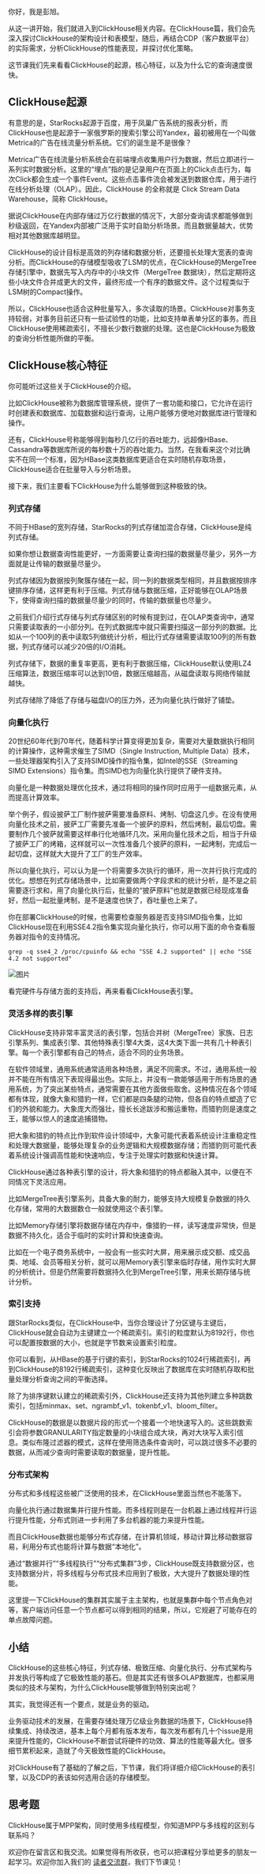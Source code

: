你好，我是彭旭。

从这一讲开始，我们就进入到ClickHouse相关内容。在ClickHouse篇，我们会先深入探讨ClickHouse的架构设计和表模型，随后，再结合CDP（客户数据平台）的实际需求，分析ClickHouse的性能表现，并探讨优化策略。

这节课我们先来看看ClickHouse的起源，核心特征，以及为什么它的查询速度很快。

## ClickHouse起源

有意思的是，StarRocks起源于百度，用于凤巢广告系统的报表分析，而ClickHouse也是起源于一家俄罗斯的搜索引擎公司Yandex，最初被用在一个叫做Metrica的广告在线流量分析系统。它们的诞生是不是很像？

Metrica广告在线流量分析系统会在前端埋点收集用户行为数据，然后立即进行一系列实时数据分析。这里的“埋点”指的是记录用户在页面上的Click点击行为，每次Click都会生成一个事件Event。这些点击事件流会被发送到数据仓库，用于进行在线分析处理（OLAP）。因此，ClickHouse 的全称就是 Click Stream Data Warehouse，简称 ClickHouse。

据说ClickHouse在内部存储过万亿行数据的情况下，大部分查询请求都能够做到秒级返回，在Yandex内部被广泛用于实时自助分析场景。而且数据量越大，优势相对其他数据库越明显。

ClickHouse的设计目标是高效的列存储和数据分析，还要擅长处理大宽表的查询分析。而ClickHouse的存储模型吸收了LSM的优点，在ClickHouse的MergeTree存储引擎中，数据先写入内存中的小块文件（MergeTree 数据块），然后定期将这些小块文件合并成更大的文件，最终形成一个有序的数据文件。这个过程类似于LSM树的Compact操作。

所以，ClickHouse也适合这种批量写入，多次读取的场景。ClickHouse对事务支持较弱，对事务目前还只有一些试验性的功能，比如支持单表单分区的事务。而且ClickHouse使用稀疏索引，不擅长少数行数据的处理。这也是ClickHouse为极致的查询分析性能所做的平衡。

## ClickHouse核心特征

你可能听过这些关于ClickHouse的介绍。

比如ClickHouse被称为数据库管理系统，提供了一套功能和接口，它允许在运行时创建表和数据库、加载数据和运行查询，让用户能够方便地对数据库进行管理和操作。

还有，ClickHouse号称能够得到每秒几亿行的吞吐能力，远超像HBase、Cassandra等数据库所说的每秒数十万的吞吐能力。当然，在我看来这个对比确实不在同一个标准，因为HBase这类数据库更适合在实时随机存取场景，ClickHouse适合在批量导入与分析场景。

接下来，我们主要看下ClickHouse为什么能够做到这种极致的快。

### 列式存储

不同于HBase的宽列存储，StarRocks的列式存储加混合存储，ClickHouse是纯列式存储。

如果你想让数据查询性能更好，一方面需要让查询扫描的数据量尽量少，另外一方面就是让传输的数据量尽量少。

列式存储因为数据按列聚簇存储在一起，同一列的数据类型相同，并且数据按排序键排序存储，这样更有利于压缩。列式存储与数据压缩，正好能够在OLAP场景下，使得查询扫描的数据量尽量少的同时，传输的数据量也尽量少。

之前我们介绍行式存储与列式存储区别的时候有提到过，在OLAP类查询中，通常只需要读取表的一小部分列。在列式数据库中就只需要扫描这一部分列的数据。比如从一个100列的表中读取5列做统计分析，相比行式存储需要读取100列的所有数据，列式存储可以减少20倍的I/O消耗。

列式存储下，数据的重复率更高，更有利于数据压缩，ClickHouse默认使用LZ4压缩算法，数据压缩率可以达到10倍，数据压缩越高，从磁盘读取与网络传输就越快。

列式存储除了降低了存储与磁盘I/O的压力外，还为向量化执行做好了铺垫。

### 向量化执行

20世纪60年代到70年代，随着科学计算变得更加复杂，需要对大量数据执行相同的计算操作，这种需求催生了SIMD（Single Instruction, Multiple Data）技术，一些处理器架构引入了支持SIMD操作的指令集，如Intel的SSE（Streaming SIMD Extensions）指令集。而SIMD也为向量化执行提供了硬件支持。

向量化是一种数据处理优化技术，通过将相同的操作同时应用于一组数据元素，从而提高计算效率。

举个例子，假设披萨工厂制作披萨需要准备原料、烤制、切盘这几步。在没有使用向量化技术之前，披萨工厂需要先准备一个披萨的原料，然后烤制，最后切盘。需要制作几个披萨就需要这样串行化地循环几次。采用向量化技术之后，相当于升级了披萨工厂的烤箱，这样就可以一次性准备几个披萨的原料，一起烤制，完成后一起切盘，这样就大大提升了工厂的生产效率。

所以向量化执行，可以认为是一个将需要多次执行的循环，用一次并行执行完成的优化。想想在列式存储场景中，比如需要做两个字段求和的统计分析，是不是之前需要逐行求和，用了向量化执行后，批量的“披萨原料”也就是数据已经现成准备好，然后一起批量烤制，是不是速度也快了，吞吐量也上来了。

你在部署ClickHouse的时候，也需要检查服务器是否支持SIMD指令集，比如ClickHouse现在利用SSE4.2指令集实现向量化执行，你可以用下面的命令查看服务器对指令的支持情况。

```shell
grep -q sse4_2 /proc/cpuinfo && echo "SSE 4.2 supported" || echo "SSE 4.2 not supported"

```

![图片](https://static001.geekbang.org/resource/image/86/67/86d4518779632a39fc87d3665acbb667.png?wh=1253x69)

看完硬件与存储方面的支持后，再来看看ClickHouse表引擎。

### 灵活多样的表引擎

ClickHouse支持非常丰富灵活的表引擎，包括合并树（MergeTree）家族、日志引擎系列、集成表引擎、其他特殊表引擎4大类，这4大类下面一共有几十种表引擎。每一个表引擎都有自己的特点，适合不同的业务场景。

在软件领域里，通用系统通常适用各种场景，满足不同需求。不过，通用系统一般并不能在所有情况下表现得最出色。实际上，并没有一款能够适用于所有场景的通用系统，为了突出某些特点，通常需要在其他方面做些取舍。这种情况在各个领域都有体现，就像大象和猎豹一样，它们都是四条腿的动物，但各自的特点塑造了它们的外貌和能力。大象庞大而强壮，擅长长途跋涉和搬运重物，而猎豹则是速度之王，能够以惊人的速度追捕猎物。

把大象和猎豹的特点比作到软件设计领域中，大象可能代表着系统设计注重稳定性和处理大数据量，能够处理复杂的业务逻辑和大规模数据存储；而猎豹则可能代表着系统设计强调高性能和快速响应，专注于处理实时数据和快速计算。

ClickHouse通过各种表引擎的设计，将大象和猎豹的特点都融入其中，以便在不同情况下灵活应用。

比如MergeTree表引擎系列，具备大象的耐力，能够支持大规模复杂数据的持久化存储，常用的大数据数仓一般就使用这个表引擎。

比如Memory存储引擎将数据存储在内存中，像猎豹一样，读写速度非常快，但是数据不持久化，适合于临时的实时计算和快速查询。

比如在一个电子商务系统中，一般会有一些实时大屏，用来展示成交额、成交品类、地域、会员等相关分析，就可以用Memory表引擎来临时存储，用作实时大屏的分析统计。但是仍然需要将数据持久化到MergeTree引擎，用来长期存储与统计分析。

### 索引支持

跟StarRocks类似，在ClickHouse中，当你合理设计了分区键与主键后，ClickHouse就会自动为主键建立一个稀疏索引。索引的粒度默认为8192行，你也可以配置按数据的大小，也就是字节数来设置索引粒度。

你可以看到，从HBase的基于行键的索引，到StarRocks的1024行稀疏索引，再到ClickHouse的8192行稀疏索引，这种变化反映出了数据库在实时随机存取和批量处理分析查询之间的平衡选择。

除了为排序键默认建立的稀疏索引外，ClickHouse还支持为其他列建立多种跳数索引，包括minmax、set、ngrambf\_v1、tokenbf\_v1、bloom\_filter。

ClickHouse的数据是以数据片段的形式一个接着一个地快速写入的。这些跳数索引会将参数GRANULARITY指定数量的小块组合成大块，再对大块写入索引信息。类似布隆过滤器的模式，这样在使用筛选条件查询时，可以跳过很多不必要的数据，从而减少查询时需要读取的数据量，提升性能。

### 分布式架构

分布式和多线程这些被广泛使用的技术，在ClickHouse里面当然也不能落下。

向量化执行通过数据集并行提升性能。而多线程则是在一台机器上通过线程并行运行提升性能，分布式则进一步利用了多台机器的能力来提升性能。

而且ClickHouse数据也能够分布式存储，在计算机领域，移动计算比移动数据容易，利用分布式也能将计算与数据“本地化”。

通过“数据并行”“多线程执行”“分布式集群”3步，ClickHouse既支持数据分区，也支持数据分片，将多线程与分布式技术应用到了极致，大大提升了数据处理的性能。

这里提一下ClickHouse的集群其实属于主主架构，也就是集群中每个节点角色对等，客户端访问任意一个节点都可以得到相同的结果，所以，它规避了可能存在的单点故障问题。

## 小结

ClickHouse的这些核心特征，列式存储、极致压缩、向量化执行、分布式架构与并发执行等构成了它极致性能的基石。但是其实还有很多OLAP数据库，也都采用类似的技术与架构，为什么ClickHouse能够做到特别突出呢？

其实，我觉得还有一个要点，就是业务的驱动。

业务驱动技术的发展，在需要存储处理万亿级业务数据的场景下，ClickHouse持续集成、持续改进，基本上每个月都有版本发布，每次发布都有几十个issue是用来提升性能的，ClickHouse不断尝试将硬件的功效、算法的性能等最大化。很多细节累积起来，造就了今天极致性能的ClickHouse。

对ClickHouse有了基础的了解之后，下节课，我们将详细介绍ClickHouse的表引擎，以及CDP的表该如何选用合适的存储模型。

## 思考题

ClickHouse属于MPP架构，同时使用多线程模型，你知道MPP与多线程的区别与联系吗？

欢迎你在留言区和我交流。如果觉得有所收获，也可以把课程分享给更多的朋友一起学习。欢迎你加入我们的 [读者交流群](http://jinshuju.net/f/QX5mGO)，我们下节课见！